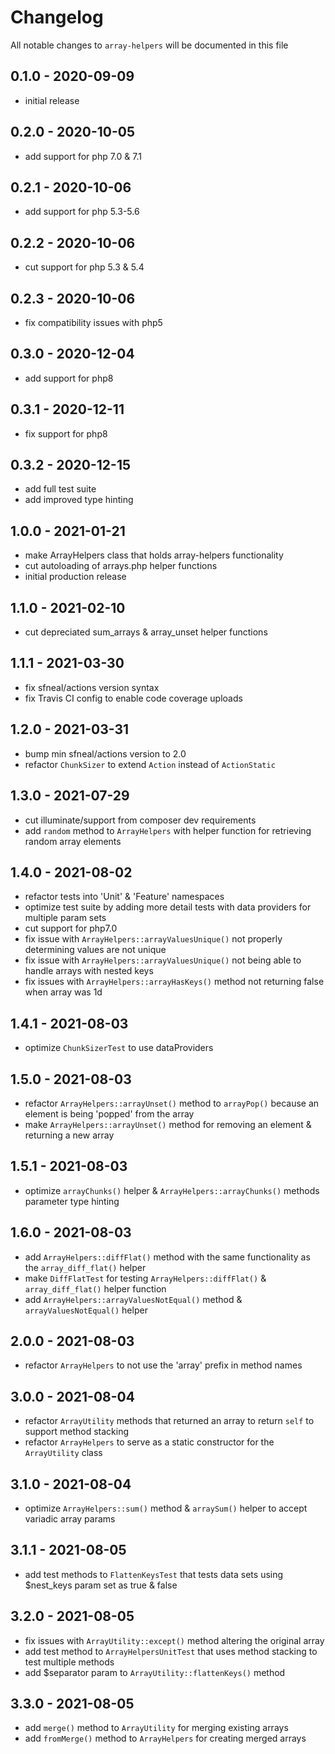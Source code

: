 # Changelog

All notable changes to `array-helpers` will be documented in this file

## 0.1.0 - 2020-09-09
- initial release


## 0.2.0 - 2020-10-05
- add support for php 7.0 & 7.1


## 0.2.1 - 2020-10-06
- add support for php 5.3-5.6


## 0.2.2 - 2020-10-06
- cut support for php 5.3 & 5.4


## 0.2.3 - 2020-10-06
- fix compatibility issues with php5


## 0.3.0 - 2020-12-04
- add support for php8


## 0.3.1 - 2020-12-11
- fix support for php8


## 0.3.2 - 2020-12-15
- add full test suite
- add improved type hinting


## 1.0.0 - 2021-01-21
- make ArrayHelpers class that holds array-helpers functionality
- cut autoloading of arrays.php helper functions
- initial production release


## 1.1.0 - 2021-02-10
- cut depreciated sum_arrays & array_unset helper functions


## 1.1.1 - 2021-03-30
- fix sfneal/actions version syntax
- fix Travis CI config to enable code coverage uploads


## 1.2.0 - 2021-03-31
- bump min sfneal/actions version to 2.0
- refactor `ChunkSizer` to extend `Action` instead of `ActionStatic`


## 1.3.0 - 2021-07-29
- cut illuminate/support from composer dev requirements
- add `random` method to `ArrayHelpers` with helper function for retrieving random array elements


## 1.4.0 - 2021-08-02
- refactor tests into 'Unit' & 'Feature' namespaces
- optimize test suite by adding more detail tests with data providers for multiple param sets
- cut support for php7.0
- fix issue with `ArrayHelpers::arrayValuesUnique()` not properly determining values are not unique
- fix issue with `ArrayHelpers::arrayValuesUnique()` not being able to handle arrays with nested keys
- fix issues with `ArrayHelpers::arrayHasKeys()` method not returning false when array was 1d


## 1.4.1 - 2021-08-03
- optimize `ChunkSizerTest` to use dataProviders


## 1.5.0 - 2021-08-03
- refactor `ArrayHelpers::arrayUnset()` method to `arrayPop()` because an element is being 'popped' from the array
- make `ArrayHelpers::arrayUnset()` method for removing an element & returning a new array


## 1.5.1 - 2021-08-03
- optimize `arrayChunks()` helper & `ArrayHelpers::arrayChunks()` methods parameter type hinting

 
## 1.6.0 - 2021-08-03
- add `ArrayHelpers::diffFlat()` method with the same functionality as the `array_diff_flat()` helper
- make `DiffFlatTest` for testing `ArrayHelpers::diffFlat()` & `array_diff_flat()` helper function
- add `ArrayHelpers::arrayValuesNotEqual()` method & `arrayValuesNotEqual()` helper


## 2.0.0 - 2021-08-03
- refactor `ArrayHelpers` to not use the 'array' prefix in method names
 
 
## 3.0.0 - 2021-08-04
- refactor `ArrayUtility` methods that returned an array to return `self` to support method stacking
- refactor `ArrayHelpers` to serve as a static constructor for the `ArrayUtility` class


## 3.1.0 - 2021-08-04
- optimize `ArrayHelpers::sum()` method & `arraySum()` helper to accept variadic array params


## 3.1.1 - 2021-08-05
- add test methods to `FlattenKeysTest` that tests data sets using $nest_keys param set as true & false


## 3.2.0 - 2021-08-05
- fix issues with `ArrayUtility::except()` method altering the original array
- add test method to `ArrayHelpersUnitTest` that uses method stacking to test multiple methods
- add $separator param to `ArrayUtility::flattenKeys()` method


## 3.3.0 - 2021-08-05
- add `merge()` method to `ArrayUtility` for merging existing arrays
- add `fromMerge()` method to `ArrayHelpers` for creating merged arrays

